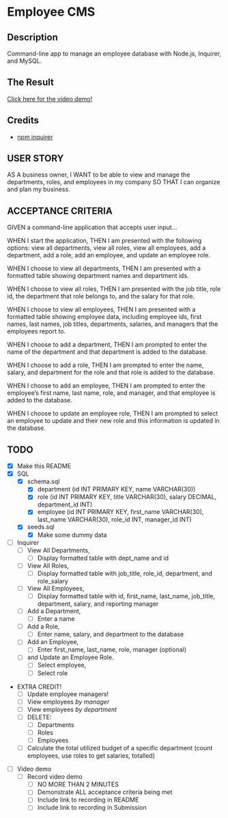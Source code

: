 # Employee CMS

## Description
Command-line app to manage an employee database with Node.js, Inquirer, and MySQL.

## The Result
[Click here for the video demo!](LINK_TO_GOOGLEDRIVE_HERE)

## Credits
- [npm inquirer](https://www.npmjs.com/package/inquirer)

## USER STORY
AS A business owner,
I WANT to be able to view and manage the departments, roles, and employees in my company
SO THAT I can organize and plan my business.

## ACCEPTANCE CRITERIA
GIVEN a command-line application that accepts user input...

WHEN I start the application,
THEN I am presented with the following options: view all departments, view all roles, view all employees, add a department, add a role, add an employee, and update an employee role.

WHEN I choose to view all departments,
THEN I am presented with a formatted table showing department names and department ids.

WHEN I choose to view all roles,
THEN I am presented with the job title, role id, the department that role belongs to, and the salary for that role.

WHEN I choose to view all employees,
THEN I am presented with a formatted table showing employee data, including employee ids, first names, last names, job titles, departments, salaries, and managers that the employees report to.

WHEN I choose to add a department,
THEN I am prompted to enter the name of the department and that department is added to the database.

WHEN I choose to add a role,
THEN I am prompted to enter the name, salary, and department for the role and that role is added to the database.

WHEN I choose to add an employee,
THEN I am prompted to enter the employee’s first name, last name, role, and manager, and that employee is added to the database.

WHEN I choose to update an employee role,
THEN I am prompted to select an employee to update and their new role and this information is updated in the database.


## TODO
- [x] Make this README
- [x] SQL
    - [x] schema.sql 
        - [x] department (id INT PRIMARY KEY, name VARCHAR(30))
        - [x] role (id INT PRIMARY KEY, title VARCHAR(30), salary DECIMAL, department_id INT)
        - [x] employee (id INT PRIMARY KEY, first_name VARCHAR(30), last_name VARCHAR(30), role_id INT, manager_id INT)
    - [x] seeds.sql
        - [x] Make some dummy data

- [ ] Inquirer
    - [ ] View All Departments, 
        - [ ] Display formatted table with dept_name and id
    - [ ] View All Roles, 
        - [ ] Display formatted table with job_title, role_id, department, and role_salary
    - [ ] View All Employees, 
        - [ ] Display formatted table with id, first_name, last_name, job_title, department, salary, and reporting manager
    - [ ] Add a Department, 
        - [ ] Enter a name
    - [ ] Add a Role,
        - [ ] Enter name, salary, and department to the database
    - [ ] Add an Employee, 
        - [ ] Enter first_name, last_name, role, manager (optional)
    - [ ] and Update an Employee Role.
        - [ ] Select employee,
        - [ ] Select role

- EXTRA CREDIT!
    - [ ] Update employee managers!
    - [ ] View employees _by manager_
    - [ ] View employees _by department_
    - [ ] DELETE:
        - [ ] Departments
        - [ ] Roles
        - [ ] Employees
    - [ ] Calculate the total utilized budget of a specific department (count employees, use roles to get salaries, totalled)

- [ ] Video demo
    -  [ ] Record video demo
        - [ ] NO MORE THAN 2 MINUTES
        - [ ] Demonstrate ALL acceptance criteria being met
        - [ ] Include link to recording in README
        - [ ] Include link to recording in Submission